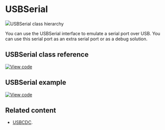# USBSerial

<span class="images">![](https://os.mbed.com/docs/mbed-os/development/mbed-os-api-doxy/class_u_s_b_serial.png)<span>USBSerial class hierarchy</span></span>

You can use the USBSerial interface to emulate a serial port over USB. You can use this serial port as an extra serial port or as a debug solution. 

## USBSerial class reference

[![View code](https://www.mbed.com/embed/?type=library)](https://os.mbed.com/docs/mbed-os/development/mbed-os-api-doxy/class_u_s_b_serial.html)

## USBSerial example

[![View code](https://www.mbed.com/embed/?url=https://github.com/ARMmbed/mbed-os-snippet-USBSerial/tree/v6.6)](https://github.com/ARMmbed/mbed-os-snippet-USBSerial/blob/v6.6/main.cpp)

## Related content

- [USBCDC](usbcdc.html).
